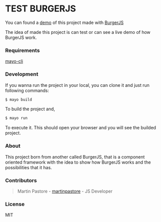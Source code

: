 # TEST BURGERJS

You can found a [demo](https://martinpastore.github.io/test-burgerjs) of this project made with [BurgerJS](https://github.com/martinpastore/BurgerJS)

The idea of made this project is can test or can see a live demo of how BurgerJS work.

### Requirements

[mayo-cli](https://npmjs.org/package/mayo-cli)

### Development

If you wanna run the project in your local, you can clone it and just run following commands:

```sh
$ mayo build
```
To build the project and,

```sh
$ mayo run
```
To execute it.
This should open your browser and you will see the builded project.

### About

This project born from another called BurgerJS, that is a component oriented framework with the idea to show how BurgerJS works and the possibilities that it has.


### Contributors

> Martin Pastore - [martinpastore](https://github.com/martinpastore) - JS Developer

### License

MIT

